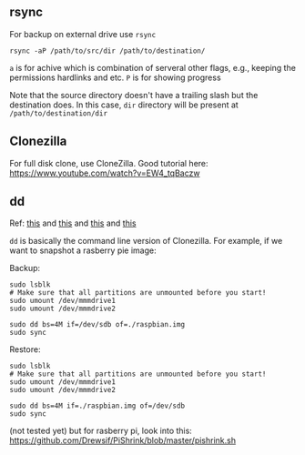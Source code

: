 ## rsync
For backup on external drive use `rsync`

```
rsync -aP /path/to/src/dir /path/to/destination/
```

`a` is for achive which is combination of serveral other flags, e.g., keeping the permissions hardlinks and etc.
`P` is for showing progress

Note that the source directory doesn't have a trailing slash but the destination does. In this case, `dir` directory will be present at `/path/to/destination/dir`


## Clonezilla

For full disk clone, use CloneZilla. Good tutorial here: https://www.youtube.com/watch?v=EW4_tqBaczw


## dd
Ref: [this](https://www.raspberrypi.org/documentation/linux/filesystem/backup.md) and [this](https://help.ubuntu.com/community/DriveImaging) and [this](https://thepihut.com/blogs/raspberry-pi-tutorials/17789160-backing-up-and-restoring-your-raspberry-pis-sd-card) and [this]() 

`dd` is basically the command line version of Clonezilla. For example, if we want to snapshot a rasberry pie image:

Backup:
```
sudo lsblk
# Make sure that all partitions are unmounted before you start!
sudo umount /dev/mmmdrive1
sudo umount /dev/mmmdrive2

sudo dd bs=4M if=/dev/sdb of=./raspbian.img
sudo sync
```

Restore:
```
sudo lsblk
# Make sure that all partitions are unmounted before you start!
sudo umount /dev/mmmdrive1
sudo umount /dev/mmmdrive2

sudo dd bs=4M if=./raspbian.img of=/dev/sdb
sudo sync
```

(not tested yet) but for rasberry pi, look into this: https://github.com/Drewsif/PiShrink/blob/master/pishrink.sh
